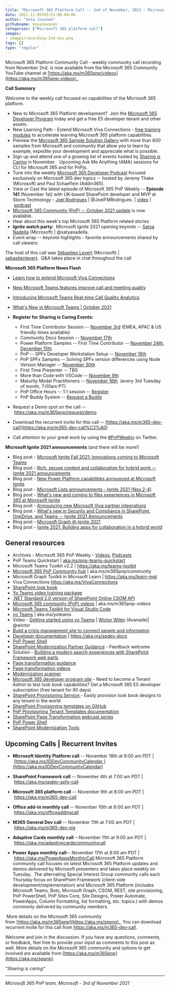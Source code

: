 ```yaml
---
title: "Microsoft 365 Platform Call -- 2nd of November, 2021 - Microsoft Ignite 2021 watch party"
date: 2021-11-05T03:51:00-04:00
author: "Vesa Juvonen"
githubname: VesaJuvonen
categories: ["Microsoft 365 platform call"]
images:
- images/recording-2nd-nov.png
tags: []
type: "regular"
---
```


Microsoft 365 Platform Community Call - weekly community call recording
from November 2nd, is now available from the Microsoft 365 Community
YouTube channel
at [https://aka.ms/m365pnp/videos](https://aka.ms/m365pnp-videos). 


**Call Summary**

Welcome to the weekly call focused on capabilities of the Microsoft 365
platform.   

-   New to Microsoft 365 Platform development?  Join the [Microsoft 365
    Developer Program](https://aka.ms/m365/devprogram) today and get a
    free E5 developer tenant and other assets.
-   New Learning Path - Extend Microsoft Viva Connections - [free
    training modules](https://aka.ms/m365/dev/learn) to accelerate
    learning Microsoft 365 platform capabilities.
-   Preview the [Microsoft 365 Sample Solution
    Gallery](https://aka.ms/m365/samples) with more than 600 samples
    from Microsoft and community that allow you to learn by example,
    expedite your development and appreciate what is possible.
-   Sign up and attend one of a growing list of events hosted
    by [Sharing is Caring](https://pnp.github.io/sharing-is-caring/) in
    November.   Upcoming Ask Me Anything (AMA) sessions for CLI for
    Microsoft 365 and for PnPjs.   
-   Tune into the weekly [Microsoft 365 Developer
    Podcast](https://m365devpodcast.com/) focused exclusively on
    Microsoft 365 dev topics -- hosted by Jeremy Thake (Microsoft) and
    Paul Schaeflein (Addin365).
-   View or Cast the latest episode of Microsoft 365 PnP Weekly --
    **Episode 141** (November 1st) with UK-based SharePoint developer
    and MVP at Storm Technology - [Joel
    Rodrigues](https://twitter.com/JoelFMRodrigues) |
    @JoelFMRodrigues. | [video](https://techcommunity.microsoft.com/t5/microsoft-365-pnp-blog/microsoft-365-pnp-weekly-episode-141-joel-rodrigues-storm/ba-p/2908830) | [podcast](https://pnpweekly.podbean.com/e/microsoft-365-pnp-weekly-episode-141-%E2%80%93-1st-of-november-2021/)
-   [Microsoft 365 Community (PnP) -- October 2021
    update](https://techcommunity.microsoft.com/t5/microsoft-365-pnp-blog/microsoft-365-pnp-community-october-2021-update/ba-p/2834987) is
    now available.
-   Hear about this week's top Microsoft 365 Platform related stories
-   **Ignite watch party:**  Microsoft Ignite 2021 opening keynote --
    [Satya Nadella](https://twitter.com/satyanadella) (Microsoft) |
    @satyanadella.
-   Event wrap -- keynote highlights - favorite announcements shared by
    call viewers.

The host of this call was [Sébastien
Levert](https://twitter.com/sebastienlevert) (Microsoft) |
[sebastienlevert](https://github.com/sebastienlevert).  Q&A takes
place in chat throughout the call   


**Microsoft 365 Platform News Flash**

-   [Learn how to extend Microsoft Viva
    Connections](https://devblogs.microsoft.com/microsoft365dev/learn-how-to-extend-microsoft-viva-connections/)

-   [New Microsoft Teams features improve call and meeting
    quality](https://techcommunity.microsoft.com/t5/microsoft-teams-blog/new-microsoft-teams-features-improve-call-and-meeting-quality/ba-p/2884341)

-   [Introducing Microsoft Teams Real-time Call Quality
    Analytics](https://techcommunity.microsoft.com/t5/microsoft-teams-blog/introducing-microsoft-teams-real-time-call-quality-analytics/ba-p/2912146)

-   [What's New in Microsoft Teams | October
    2021](https://techcommunity.microsoft.com/t5/microsoft-teams-blog/what-s-new-in-microsoft-teams-october-2021/ba-p/2824105)



-   **Register for Sharing is Caring Events:**
    -   First Time Contributor Session -- [November
        3rd](https://forms.office.com/Pages/ResponsePage.aspx?id=KtIy2vgLW0SOgZbwvQuRaXDXyCl9DkBHq4A2OG7uLpdUREZVRDVYUUJLT1VNRDM4SjhGMlpUNzBORy4u)
        (EMEA, APAC & US friendly times available)
    -   Community Docs Session -- [November
        17th](https://forms.office.com/Pages/ResponsePage.aspx?id=KtIy2vgLW0SOgZbwvQuRaXDXyCl9DkBHq4A2OG7uLpdUOUdFR0U1STdGS0lXUDA2Sk1YSE1WMEtHSy4u)  
    -   Power Platform Samples -- First Time Contributor -- [November
        24th](https://forms.office.com/pages/responsepage.aspx?id=KtIy2vgLW0SOgZbwvQuRaXDXyCl9DkBHq4A2OG7uLpdUMTFJWFFGVUxBNUFZQjZWRUdaOE5BMFkwNS4u),
        [December
        15th](https://forms.office.com/pages/responsepage.aspx?id=KtIy2vgLW0SOgZbwvQuRaXDXyCl9DkBHq4A2OG7uLpdUMTFJWFFGVUxBNUFZQjZWRUdaOE5BMFkwNS4u)
    -   PnP -- SPFx Developer Workstation Setup -- [November
        16th](https://forms.office.com/Pages/ResponsePage.aspx?id=KtIy2vgLW0SOgZbwvQuRaXDXyCl9DkBHq4A2OG7uLpdUM0xJTFJZN01MWlZQVFc3UjgxRUxQQkhDSS4u)
    -   PnP SPFx Samples -- Solving SPFx version differences using Node
        Version Manager -- [November
        30th](https://forms.office.com/Pages/ResponsePage.aspx?id=KtIy2vgLW0SOgZbwvQuRaXDXyCl9DkBHq4A2OG7uLpdUMDdKSjQxRDhKVzhCVUQ4VDdIQVZRVTZOSi4u)  
    -   First Time Presenter -- TBS
    -   More than Code with VSCode -- [November
        9th](https://forms.office.com/Pages/ResponsePage.aspx?id=KtIy2vgLW0SOgZbwvQuRaXDXyCl9DkBHq4A2OG7uLpdURFZPM00xREdYMzVIOEJCWUhWRzBVMlRJWS4u)  
    -   Maturity Model Practitioners -- [November
        16th](https://forms.office.com/Pages/ResponsePage.aspx?id=KtIy2vgLW0SOgZbwvQuRaXDXyCl9DkBHq4A2OG7uLpdUODY3NVRFQ0E4SFg5WlI1TU83WFJQRklZSy4u) 
        (every 3rd Tuesday of month, 7:00am PT)
    -   PnP Office Hours -- 1:1 session --
        [Register](https://outlook.office365.com/owa/calendar/PnPSharingisCaring@warner.digital/bookings/)
    -   PnP Buddy System -- [Request a
        Buddy](https://forms.office.com/Pages/ResponsePage.aspx?id=KtIy2vgLW0SOgZbwvQuRaXDXyCl9DkBHq4A2OG7uLpdUMjRRUVg4NElZUUJLTEY1TVVSVDJFRFpLRS4u)
-   Request a Demo spot on the
    call -- <https://aka.ms/m365pnp/request/demo>
-   Download the recurrent invite for this call
    -- [https://aka.ms/m365-dev-call](https://aka.ms/m365-dev-call%C2%A0)
-   Call attention to your great work by using
    the [#PnPWeekly](https://twitter.com/hashtag/PnPWeekly?src=hashtag_click) on
    Twitter.

**Microsoft Ignite 2021 announcements** (and there will be more!)

-   Blog post - [Microsoft Ignite Fall 2021: Innovations coming to
    Microsoft
    Teams](https://techcommunity.microsoft.com/t5/microsoft-teams-blog/microsoft-ignite-fall-2021-innovations-coming-to-microsoft-teams/ba-p/2824127)
-   Blog post - [Rich, secure content and collaboration for hybrid work
    -- Ignite 2021
    announcements](https://techcommunity.microsoft.com/t5/microsoft-sharepoint-blog/rich-secure-content-and-collaboration-for-hybrid-work-ignite/ba-p/2892338)
-   Blog post - [New Power Platform capabilities announced at Microsoft
    Ignite](https://cloudblogs.microsoft.com/powerplatform/2021/11/02/new-power-platform-capabilities-announced-at-microsoft-ignite/)
-   Blog post - [Microsoft Lists announcements - Ignite 2021
    (Nov.2-4)](https://techcommunity.microsoft.com/t5/microsoft-sharepoint-blog/microsoft-lists-announcements-ignite-2021-nov-2-4/ba-p/2909696)
-   Blog post - [What's new and coming to files experiences in Microsoft
    365 at Microsoft
    Ignite](https://techcommunity.microsoft.com/t5/microsoft-onedrive-blog/what-s-new-and-coming-to-files-experiences-in-microsoft-365-at/ba-p/2902614)
-   Blog post - [Announcing new Microsoft Viva partner
    integrations](https://techcommunity.microsoft.com/t5/microsoft-viva-blog/announcing-new-microsoft-viva-partner-integrations/ba-p/2911173)
     
-   Blog post - [What's new in Security and Compliance in SharePoint,
    OneDrive, and Teams -- Ignite 2021
    Announcements](https://techcommunity.microsoft.com/t5/microsoft-sharepoint-blog/what-s-new-in-security-and-compliance-in-sharepoint-onedrive-and/ba-p/2910640)
-   Blog post - [Microsoft Graph @ Ignite
    2021](https://devblogs.microsoft.com/microsoft365dev/microsoft-graph-ignite-2021/)
-   Blog post - [Ignite 2021: Building apps for collaboration in a
    hybrid
    world](https://devblogs.microsoft.com/microsoft365dev/ignite-2021-building-apps-for-collaboration-in-a-hybrid-world/)

## General resources

-   Archives - Microsoft 365 PnP Weekly
    - [Videos](https://www.youtube.com/playlist?list=PLR9nK3mnD-OVYI-St_CBiFfuL4CZbBpkC), [Podcasts](https://pnpweekly.podbean.com/)  
-   PnP Teams Quickstart
    | [aka.ms/pnp-teams-quickstart](https://aka.ms/pnp-teams-quickstart)
-   Microsoft Teams Toolkit v2.2 | <https://aka.ms/teams-toolkit>
-   [Microsoft 365 PnP Community
    hub](https://techcommunity.microsoft.com/t5/microsoft-365-pnp/ct-p/Microsoft365PnP) |
    aka.ms/m365pnp/community 
-   Microsoft Graph Toolkit in Microsoft Learn
    | <https://aka.ms/learn-mgt>
-   Viva Connections <https://aka.ms/VivaConnections>
-   [SharePoint look
    book](https://lookbook.microsoft.com/?WT.mc_id=m365-24198-cxa)
-   [Yo Teams video training package](https://aka.ms/yoteams-training)
-   [.NET Standard 2.0 version of SharePoint Online CSOM
    API](https://developer.microsoft.com/microsoft-365/blogs/net-standard-version-of-sharepoint-online-csom-apis?WT.mc_id=m365-24198-cxa)
-   [Microsoft 365 community (PnP)
    videos](https://aka.ms/m365pnp-videos) | aka.ms/m365pnp-videos
-   [Microsoft Teams Toolkit for Visual Studio
    Code](https://marketplace.visualstudio.com/items?itemName=TeamsDevApp.ms-teams-vscode-extension)
-   [yo Teams](https://aka.ms/yoteams) | aka.ms/yoteams
-   Video - [Getting started using yo
    Teams](https://youtu.be/w0OrFkzNC10) | [Wictor
    Wilén](https://twitter.com/wictor) (Avanade)| @wictor
-   [Build a crisis management site to connect people and
    information](https://techcommunity.microsoft.com/t5/microsoft-sharepoint-blog/build-a-crisis-management-site-to-connect-people-and-information/ba-p/1216791?WT.mc_id=m365-24198-cxa)
-   [Developer
    documentation](https://aka.ms/spdev-docs) | <https://aka.ms/spdev-docs>
-   [PnP Power Shell](https://aka.ms/sppnp-powershell)
-   [SharePoint Modernization Partner
    Guidance](https://aka.ms/sppnp-modernization-partnerguidance) -
    Feedback welcome
-   Solution - [Building a modern search experiences with SharePoint
    Framework web parts](https://aka.ms/pnp-modern-search)
-   [Page transformation
    guidance](https://aka.ms/sppnp-pagetransformation)
-   [Page transformation
    videos](https://aka.ms/sppnp-pagetransformationvideos)
-   [Modernization scanner](https://aka.ms/sppnp-modernizationscanner)
-   [Microsoft 365 developer program
    site](https://developer.microsoft.com/office/dev-program?WT.mc_id=m365-24198-cxa) -
    Need to become a Tenant Admin to test look book capabilities? Get a
    Microsoft 365 E5 developer subscription (free tenant for 90 days)
-   [SharePoint Provisioning
    Service ](https://lookbook.microsoft.com/)- Easily provision
    look book designs to any tenant in the world
-   [SharePoint Provisioning templates on
    GitHub](https://github.com/SharePoint/sp-dev-provisioning-templates)
-   [PnP Provisioning Tenant Templates
    documentation](https://docs.microsoft.com/sharepoint/dev/solution-guidance/pnp-provisioning-tenant-templates?WT.mc_id=m365-24198-cxa)
-   [SharePoint Page Transformation webcast
    series](https://developer.microsoft.com/sharepoint/blogs/sharepoint-page-transformation-webcast-series?WT.mc_id=m365-24198-cxa)
-   [PnP Power Shell](https://aka.ms/sppnp-powershell)
-   [SharePoint Modernization
    Tools](https://github.com/SharePoint/sp-dev-modernization/tree/dev/Tools)

## Upcoming Calls | Recurrent Invites


-   **Microsoft Identity Platform call** -- November 18th at 9:00 am
    PDT
    | [https://aka.ms/IDDevCommunityCalendar ](https://aka.ms/IDDevCommunityCalendar)
-   **SharePoint Framework call** -- November 4th at 7:00 am PDT
    | <https://aka.ms/spdev-spfx-call>
-   **Microsoft 365 platform call** -- November 9th at 8:00 am PDT
    | <https://aka.ms/m365-dev-call>
-   **Office add-in monthly call** -- November 10th at 8:00 am PDT
    | <https://aka.ms/officeaddinscall>
-   **M365 General Dev call** -- November 11th at 7:00 am PDT
    | <https://aka.ms/m365-dev-sig>
-   **Adaptive Cards monthly call** --November 11th at 9:00 am PDT
| <https://aka.ms/adaptivecardscommunitycall>

-   **Power Apps monthly call**-- November 17th at 8:00 am PDT
    | <https://aka.ms/PowerAppsMonthlyCall>
Microsoft 365 Platform community call focuses on latest Microsoft 365
Platform updates and demos delivered by Microsoft presenters and takes
place weekly on Tuesday.  The alternating Special Interest Group
community calls each Thursday focus on SharePoint Framework (client-side
development/implementation) and Microsoft 365 Platform (includes
Microsoft Teams, Bots, Microsoft Graph, CSOM, REST, site provisioning,
PnP PowerShell, PnP Sites Core, Site Designs, Power Automate, PowerApps,
Column Formatting, list formatting, etc. topics.) with demos commonly
delivered by community members. 

 More details on the Microsoft 365
community from [https://aka.ms/m365pnp](https://aka.ms/sppnp). 
You can download recurrent invite for this call
from <https://aka.ms/m365-dev-call>.  

Welcome and join in the
discussion. If you have any questions, comments, or feedback, feel free
to provide your input as comments to this post as well. More details on
the Microsoft 365 community and options to get involved are available
from [https://aka.ms/m365pnp](https://aka.ms/sppnp).


*"Sharing is caring"*

------------------------------------------------------------------------

*Microsoft 365 PnP team, Microsoft - 3rd of November 2021*
